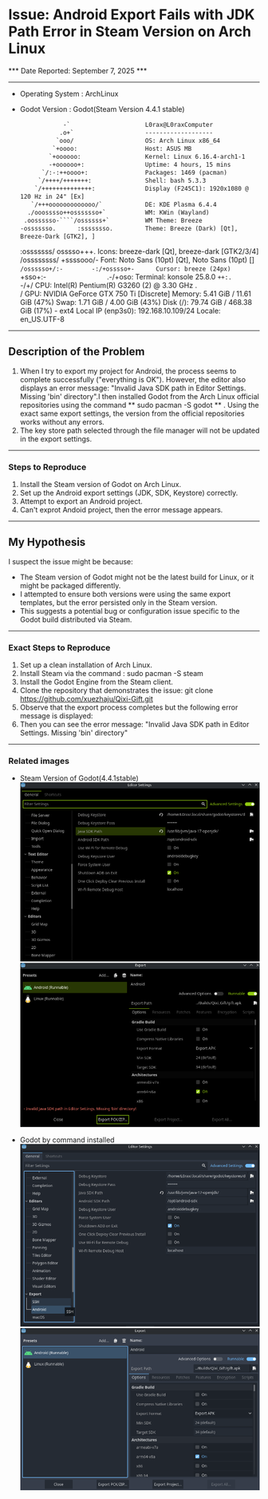 # Issue: Android Export Fails with JDK Path Error in Steam Version on Arch Linux
*** Date Reported: September 7, 2025 ***

---

- Operating System : ArchLinux
  
- Godot Version : Godot(Steam Version 4.4.1 stable)


                  -`                     L0rax@L0raxComputer
                 .o+`                    -------------------
                `ooo/                    OS: Arch Linux x86_64
               `+oooo:                   Host: ASUS MB
              `+oooooo:                  Kernel: Linux 6.16.4-arch1-1
              -+oooooo+:                 Uptime: 4 hours, 15 mins
            `/:-:++oooo+:                Packages: 1469 (pacman)
           `/++++/+++++++:               Shell: bash 5.3.3
          `/++++++++++++++:              Display (F245C1): 1920x1080 @ 120 Hz in 24" [Ex]
         `/+++ooooooooooooo/`            DE: KDE Plasma 6.4.4
        ./ooosssso++osssssso+`           WM: KWin (Wayland)
       .oossssso-````/ossssss+`          WM Theme: Breeze
      -osssssso.      :ssssssso.         Theme: Breeze (Dark) [Qt], Breeze-Dark [GTK2], ]
     :osssssss/        osssso+++.        Icons: breeze-dark [Qt], breeze-dark [GTK2/3/4]
    /ossssssss/        +ssssooo/-        Font: Noto Sans (10pt) [Qt], Noto Sans (10pt) []
  `/ossssso+/:-        -:/+osssso+-      Cursor: breeze (24px)
 `+sso+:-`                 `.-/+oso:     Terminal: konsole 25.8.0
`++:.                           `-/+/    CPU: Intel(R) Pentium(R) G3260 (2) @ 3.30 GHz
.`                                 `/    GPU: NVIDIA GeForce GTX 750 Ti [Discrete]
                                         Memory: 5.41 GiB / 11.61 GiB (47%)
                                         Swap: 1.71 GiB / 4.00 GiB (43%)
                                         Disk (/): 79.74 GiB / 468.38 GiB (17%) - ext4
                                         Local IP (enp3s0): 192.168.10.109/24
                                         Locale: en_US.UTF-8

---
  
## Description of the Problem 
1. When I try to export my project for Android, the process seems to complete successfully ("everything is OK"). However, the editor also displays an error message: "Invalid Java SDK path in Editor Settings. Missing 'bin' directory".I then installed Godot from the Arch Linux official repositories using the command ** sudo pacman -S godot ** . Using the exact same export settings, the version from the official repositories works without any errors.
2. The key store path selected through the file manager will not be updated in the export settings.
  
---  
### Steps to Reproduce
1. Install the Steam version of Godot on Arch Linux.
2. Set up the Android export settings (JDK, SDK, Keystore) correctly.
3. Attempt to export an Android project.
4. Can't exprot Andoid project, then the error message appears.

---  

## My Hypothesis 
I suspect the issue might be because:

- The Steam version of Godot might not be the latest build for Linux, or it might be packaged differently.
- I attempted to ensure both versions were using the same export templates, but the error persisted only in the Steam version.
- This suggests a potential bug or configuration issue specific to the Godot build distributed via Steam.

---  

### **Exact Steps to Reproduce**
1. Set up a clean installation of Arch Linux.
2. Install Steam via the command : 
    sudo pacman -S steam
3. Install the Godot Engine from the Steam client.
4. Clone the repository that demonstrates the issue:
    git clone https://github.com/xuezhaju/Qixi-Gift.git
5. Observe that the export process completes but the following error message is displayed:
6. Then you can see the error message:
    "Invalid Java SDK path in Editor Settings. Missing 'bin' directory"

---  

### Related images
- Steam Version of Godot(4.4.1stable)
  ![AndroidExprotSettings](AndroidExprotSettings.png)
  ![Error](Error.png)


- Godot by command installed
  ![alt text](GodotSettings.png)
  ![alt text](Exprot.png)